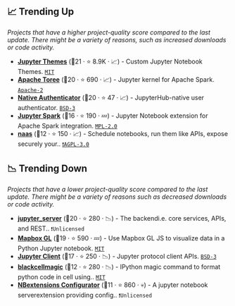 ## 📈 Trending Up

_Projects that have a higher project-quality score compared to the last update. There might be a variety of reasons, such as increased downloads or code activity._

- <b><a href="https://github.com/dunovank/jupyter-themes">Jupyter Themes</a></b> (🥇21 ·  ⭐ 8.9K · 📈) - Custom Jupyter Notebook Themes. <code><a href="http://bit.ly/34MBwT8">MIT</a></code>
- <b><a href="https://github.com/apache/incubator-toree">Apache Toree</a></b> (🥈20 ·  ⭐ 690 · 📈) - Jupyter kernel for Apache Spark. <code><a href="http://bit.ly/3nYMfla">Apache-2</a></code>
- <b><a href="https://github.com/jupyterhub/nativeauthenticator">Native Authenticator</a></b> (🥈20 ·  ⭐ 47 · 📈) - JupyterHub-native user authenticator. <code><a href="http://bit.ly/3aKzpTv">BSD-3</a></code>
- <b><a href="https://github.com/mozilla/jupyter-spark">Jupyter Spark</a></b> (🥈16 ·  ⭐ 190 · 💤) - Jupyter Notebook extension for Apache Spark integration. <code><a href="http://bit.ly/3postzC">MPL-2.0</a></code>
- <b><a href="https://github.com/jupyter-naas/naas">naas</a></b> (🥉12 ·  ⭐ 150 · 📈) - Schedule notebooks, run them like APIs, expose securely your.. <code><a href="http://bit.ly/3pwmjO5">❗️AGPL-3.0</a></code>

## 📉 Trending Down

_Projects that have a lower project-quality score compared to the last update. There might be a variety of reasons such as decreased downloads or code activity._

- <b><a href="https://github.com/jupyter-server/jupyter_server">jupyter_server</a></b> (🥉20 ·  ⭐ 280 · 📉) - The backendi.e. core services, APIs, and REST.. <code>❗Unlicensed</code>
- <b><a href="https://github.com/mapbox/mapboxgl-jupyter">Mapbox GL</a></b> (🥈19 ·  ⭐ 590 · 💤) - Use Mapbox GL JS to visualize data in a Python Jupyter notebook. <code><a href="http://bit.ly/34MBwT8">MIT</a></code>
- <b><a href="https://github.com/jupyter/jupyter_client">Jupyter Client</a></b> (🥈17 ·  ⭐ 250 · 📉) - Jupyter protocol client APIs. <code><a href="http://bit.ly/3aKzpTv">BSD-3</a></code>
- <b><a href="https://github.com/csurfer/blackcellmagic">blackcellmagic</a></b> (🥉12 ·  ⭐ 280 · 📉) - IPython magic command to format python code in cell using.. <code><a href="http://bit.ly/34MBwT8">MIT</a></code>
- <b><a href="https://github.com/Jupyter-contrib/jupyter_nbextensions_configurator">NBextensions Configurator</a></b> (🥉11 ·  ⭐ 860 · 💀) - A jupyter notebook serverextension providing config.. <code>❗Unlicensed</code>

